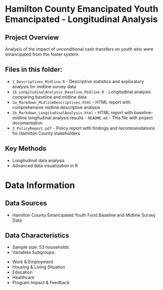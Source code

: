 # Hamilton County Emancipated Youth Emancipated - Longitudinal Analysis

## Project Overview
Analysis of the impact of unconditional cash transfers on youth who were emancipated from the foster system. 

## Files in this folder: 
- `1_Descriptives_Midline.R` - Descriptive statistics and exploratory analysis for midline survey data 
- `1b_LongitudinalAnalysis_Baseline_Midline.R` - Longitudinal analysis comparing baseline and midline data 
- `2a_Markdown_MidlineDescriptives.html` - HTML report with comprehensive midline descriptive analysis 
- `2b_Markdown_LongitudinalAnalysis.html` - HTML report with baseline-midline longitudinal analysis results - `README.md` - This file with project documentation 
- `3_PolicyReport.pdf` - Policy report with findings and recommendations for Hamilton County stakeholders

## Key Methods
- Longitudinal data analysis
- Advanced data visualization in R

# Data Information 
## Data Sources 
- Hamilton County Emancipated Youth Fund Baseline and Midline Survey Data 

## Data Characteristics 
- Sample size: 53 households.
- Variables Subgroups: 
* Work & Employment
* Housing & Living Situation
* Education
* Healthcare
* Program Impact & Feedback


